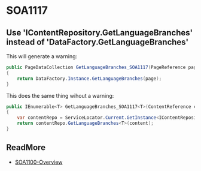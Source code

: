 # SOA1117

## Use 'IContentRepository.GetLanguageBranches' instead of 'DataFactory.GetLanguageBranches'

This will generate a warning:

```C#
public PageDataCollection GetLanguageBranches_SOA1117(PageReference page)
{
	return DataFactory.Instance.GetLanguageBranches(page);
}
```

This does the same thing wihout a warning:

```C#
public IEnumerable<T> GetLanguageBranches_SOA1117<T>(ContentReference content) where T : IContentData
{
	var contentRepo = ServiceLocator.Current.GetInstance<IContentRepository>();
	return contentRepo.GetLanguageBranches<T>(content);
}
```

## ReadMore

- [SOA1100-Overview](https://github.com/Stekeblad/stekeblad.optimizely.analyzers/blob/master/doc/Analyzers/SOA1100-Overview.md)
